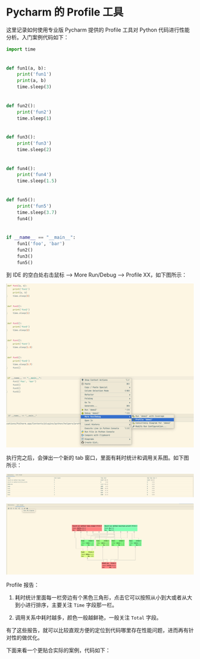 # Pycharm 的 Profile 工具

这里记录如何使用专业版 Pycharm 提供的 Profile 工具对 Python 代码进行性能分析。入门案例代码如下：

```Python
import time


def fun1(a, b):
    print('fun1')
    print(a, b)
    time.sleep(3)


def fun2():
    print('fun2')
    time.sleep(1)


def fun3():
    print('fun3')
    time.sleep(2)


def fun4():
    print('fun4')
    time.sleep(1.5)


def fun5():
    print('fun5')
    time.sleep(3.7)
    fun4()


if __name__ == "__main__":
    fun1('foo', 'bar')
    fun2()
    fun3()
    fun5()
```

到 IDE 的空白处右击鼠标 --> More Run/Debug --> Profile XX，如下图所示：

![](https://raw.githubusercontent.com/hsxhr-10/Blog/master/image/Pycharm-Profile.png)

执行完之后，会弹出一个新的 tab 窗口，里面有耗时统计和调用关系图。如下图所示：

![](https://raw.githubusercontent.com/hsxhr-10/Blog/master/image/Pycharm-Profile-%E7%BB%9F%E8%AE%A1.png)

![](https://raw.githubusercontent.com/hsxhr-10/Blog/master/image/Pycharm-Profile-%E8%B0%83%E7%94%A8%E5%85%B3%E7%B3%BB.png)

Profile 报告：

1. 耗时统计里面每一栏旁边有个黑色三角形，点击它可以按照从小到大或者从大到小进行排序，主要关注 `Time` 字段那一栏。

2. 调用关系中耗时越多，颜色一般越鲜艳，一般关注 `Total` 字段。
   
有了这些报告，就可以比较直观方便的定位到代码哪里存在性能问题，进而再有针对性的做优化。

下面来看一个更贴合实际的案例，代码如下：

```Python

```
